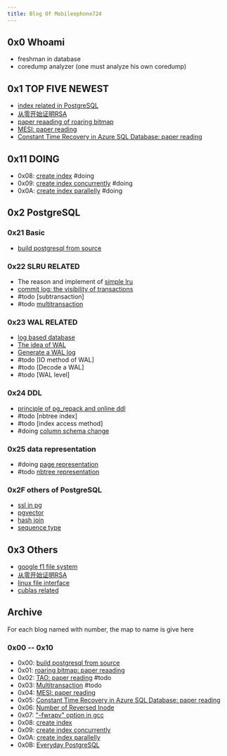 ```yaml
---
title: Blog Of Mobileophone724
---
```


## 0x0 Whoami
- freshman in database
- coredump analyzer (one must analyze his own coredump)

## 0x1 TOP FIVE NEWEST
- [index related in PostgreSQL](index-in-pg)
- [从零开始证明RSA](zero2rsa)
- [paper reaading of roaring bitmap](0x01)
- [MESI: paper reading](0x04)
- [Constant Time Recovery in Azure SQL Database: paper reading](0x05)

## 0x11 DOING
- 0x08: [create index](0x08) #doing
- 0x09: [create index concurrently](0x09) #doing
- 0x0A: [create index parallelly](0x0a) #doing

## 0x2 PostgreSQL
### 0x21 Basic
- [build postgresql from source](0x00)

### 0x22 SLRU RELATED
- The reason and implement of [simple lru](slru)
- [commit log: the visibility of transactions](clog)
- #todo [subtransaction]
- #todo [multitransaction](multi-transaction)

### 0x23 WAL RELATED
- [log based database](database-log)
- [The idea of WAL](wal-basic)
- [Generate a WAL log](wal-insert)
- #todo [IO method of WAL]
- #todo [Decode a WAL]
- #todo [WAL level]

### 0x24 DDL
- [principle of pg_repack and online ddl](pg_repack)
- #todo [nbtree index]
- #todo [index access method]
- #doing  [column schema change](column-schema-change)

### 0x25 data representation
- #doing  [page representation](heap-page-representation)
- #todo  [nbtree representation](nbtree-representation)

### 0x2F others of PostgreSQL
- [ssl in pg](ssl-in-pg)
- [pgvector](pgvector)
- [hash join](hashjoin)
- [sequence type](sequence_type)

## 0x3 Others
- [google f1 file system](google-f1)
- [从零开始证明RSA](zero2rsa)
- [linux file interface](linux-file)
- [cublas related](cublasdgemmtutor)


## Archive
For each blog named with number, the map to name is give here

### 0x00 -- 0x10
- 0x00: [build postgresql from source](0x00)
- 0x01: [roaring bitmap: paper reaading](0x01)
- 0x02: [TAO: paper reading](0x02) #todo
- 0x03: [Multitransaction](0x03) #todo
- 0x04: [MESI: paper reading](0x04)
- 0x05: [Constant Time Recovery in Azure SQL Database: paper reading](0x05)
- 0x06: [Number of Reversed Inode](0x06)
- 0x07: ["-fwrapv" option in gcc](0x07)
- 0x08: [create index](0x08)
- 0x09: [create index concurrently](0x09)
- 0x0A: [create index parallelly](0x0a)
- 0x0B: [Everyday PostgreSQL](0x0b)